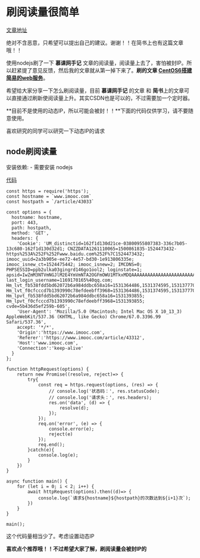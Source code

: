 # 刷阅读量很简单

[文章地址](https://github.com/HerryLo/Record/blob/master/other/%E9%80%9A%E8%BF%87node%E5%88%B7%E9%98%85%E8%AF%BB%E9%87%8F.md)

绝对不含恶意，只希望可以提出自己的建议。谢谢！！在简书上也有这篇文章哦！！

使用nodejs刷了一下 **慕课网手记** 文章的阅读量，阅读量上去了，害怕被封IP。所以赶紧提了意见反馈，然后我的文章就从第一掉下来了。**刷的文章 [CentOS6搭建简易的web服务](https://www.imooc.com/article/43033)**。

希望给大家分享一下怎么刷阅读量，目前 **慕课网手记** 的文章 和 **简书**上的文章可以直接通过刷新使阅读量上升。其实CSDN也是可以的，不过需要加一个定时器。

**目前不是使用的动态IP，所以可能会被封！！**下面的代码仅供学习，请不要随意使用。

喜欢研究的同学可以研究一下动态IP的请求

## node刷阅读量

安装依赖:
    - 需要安装 nodejs

[代码](https://github.com/HerryLo/JavascriptCode/blob/master/node_learn/src/request.js)

```
const https = require('https');
const hostname = `www.imooc.com`
const hostpath = `/article/43033`

const options = {
  hostname: hostname,
  port: 443,
  path: hostpath,
  method: 'GET',
  headers: {
    'Cookie': 'UM_distinctid=162f1d130d21ce-03800955807383-336c7b05-13c680-162f1d130d32d1; CNZZDATA1261110065=1500861835-1524473432-https%253A%252F%252Fwww.baidu.com%252F%7C1524473432; imooc_uuid=2a3b905e-ee72-4e57-bd30-1e913806335e; imooc_isnew_ct=1524475442; imooc_isnew=2; IMCDNS=0; PHPSESSID=ppb2ulka03gingrd146go1ool2; loginstate=1; apsid=IwZmM3NTVmNGJlM2E4YmVmNTA2OGFmOWU1MTkxMDQAAAAAAAAAAAAAAAAAAAAAAAAAAAAAAAAAAAAAAAAAAAAAAAAAAAAAAAAAAAAAAAAAAAAAAAAAAAAAAAAAAAAANDAzNjE0MQAAAAAAAAAAAAAAAAAAAAAAAAAAAAAAAAAxMTY5MTcwMTY1QHFxLmNvbQAAAAAAAAAAAAAAAAAAADY1Y2U0N2NiYWVkZDUwYzU3NDU0Yzg1YTY4YTJlYjcxjW1DW41tQ1s%3DZj; last_login_username=1169170165%40qq.com; Hm_lvt_fb538fdd5bd62072b6a984ddbc658a16=1531364486,1531374595,1531377700,1531393846; Hm_lvt_f0cfcccd7b1393990c78efdeebff3968=1531364486,1531374595,1531377700,1531393846; Hm_lpvt_fb538fdd5bd62072b6a984ddbc658a16=1531393855; Hm_lpvt_f0cfcccd7b1393990c78efdeebff3968=1531393855; cvde=5b436d5ef259b-605',
    'User-Agent': 'Mozilla/5.0 (Macintosh; Intel Mac OS X 10_13_3) AppleWebKit/537.36 (KHTML, like Gecko) Chrome/67.0.3396.99 Safari/537.36',
    accept: '*/*',
    'Origin':'https://www.imooc.com',
    'Referer':'https://www.imooc.com/article/43312',
    'Host':'www.imooc.com',
    'Connection':'keep-alive'
  }
};

function httpRequest(options) {
    return new Promise((resolve, reject)=> {
        try{
            const req = https.request(options, (res) => {
                // console.log('状态码：', res.statusCode);
                // console.log('请求头：', res.headers);
                res.on('data', (d) => {
                    resolve(d);
                });
            });
            req.on('error', (e) => {
                console.error(e);
                reject(e)
            });
            req.end();
        }catch(e){
            console.log(e);
        }
    })
}

async function main() {
    for (let i = 0; i < 2; i++) {
        await httpRequest(options).then((d)=> {
            console.log(`请求${hostname}${hostpath}的次数达到${i+1}次`);
        })
    }
}

main();

```

这个代码量相当少了。考虑设置动态IP

**喜欢点个推荐哦！！不过希望大家了解，刷阅读量会被封IP的**
